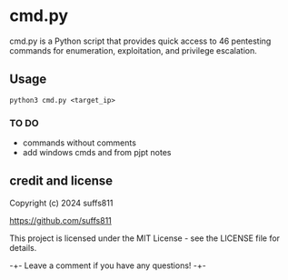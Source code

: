 # cmd.py

cmd.py is a Python script that provides quick access to 46 pentesting commands for enumeration, exploitation, and privilege escalation.

## Usage
`python3 cmd.py <target_ip>`

### TO DO
- commands without comments
- add windows cmds and from pjpt notes

## credit and license
Copyright (c) 2024 suffs811

https://github.com/suffs811

This project is licensed under the MIT License - see the LICENSE file for details.

-+- Leave a comment if you have any questions! -+-
